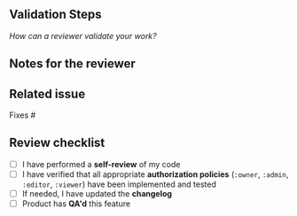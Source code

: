 ## Validation Steps

_How can a reviewer validate your work?_

## Notes for the reviewer



## Related issue

Fixes #

## Review checklist

- [ ] I have performed a **self-review** of my code
- [ ] I have verified that all appropriate **authorization policies** (`:owner`, `:admin`, `:editor`, `:viewer`) have been implemented and tested
- [ ] If needed, I have updated the **changelog**
- [ ] Product has **QA'd** this feature
